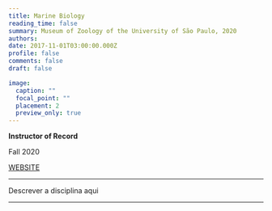 ```yaml
---
title: Marine Biology
reading_time: false
summary: Museum of Zoology of the University of São Paulo, 2020
authors:
date: 2017-11-01T03:00:00.000Z
profile: false
comments: false
draft: false

image:
  caption: ""
  focal_point: ""
  placement: 2
  preview_only: true
---
```


**Instructor of Record**

Fall 2020

[WEBSITE](https://www.mz.usp.br)

---

Descrever a disciplina aqui

---
